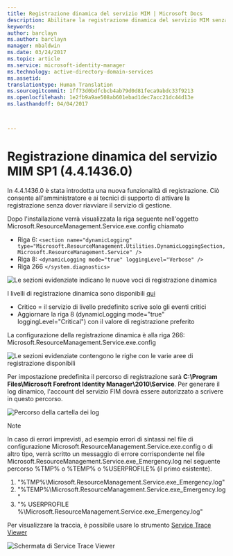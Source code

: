 ```yaml
---
title: Registrazione dinamica del servizio MIM | Microsoft Docs
description: Abilitare la registrazione dinamica del servizio MIM senza dover riavviare il servizio di gestione
keywords: 
author: barclayn
ms.author: barclayn
manager: mbaldwin
ms.date: 03/24/2017
ms.topic: article
ms.service: microsoft-identity-manager
ms.technology: active-directory-domain-services
ms.assetid: 
translationtype: Human Translation
ms.sourcegitcommit: 1ff73d0bdfcbcb4ab79d0d81feca9abdc33f9213
ms.openlocfilehash: 1e2fb9a9ae508ab601ebad1dec7acc21dc44d13e
ms.lasthandoff: 04/04/2017



---
```

# <a name="mim-sp1-4414360--service-dynamic-logging"></a>Registrazione dinamica del servizio MIM SP1 (4.4.1436.0)
In 4.4.1436.0 è stata introdotta una nuova funzionalità di registrazione. Ciò consente all'amministratore e ai tecnici di supporto di attivare la registrazione senza dover riavviare il servizio di gestione.

Dopo l'installazione verrà visualizzata la riga seguente nell'oggetto Microsoft.ResourceManagement.Service.exe.config chiamato

*    Riga 6: ``<section name="dynamicLogging" type="Microsoft.ResourceManagement.Utilities.DynamicLoggingSection, Microsoft.ResourceManagement.Service" />``
*    Riga 8:  ``<dynamicLogging mode="true" loggingLevel="Verbose" />``
*    Riga 266 ``</system.diagnostics> ``

![Le sezioni evidenziate indicano le nuove voci di registrazione dinamica](media/mim-service-dynamic-logging/screen01.png)

I livelli di registrazione dinamica sono disponibili [qui](https://msdn.microsoft.com/library/ms733025(v=vs.110).aspx#Anchor_3)

- Critico = il servizio di livello predefinito scrive solo gli eventi critici
- Aggiornare la riga 8 (dynamicLogging mode="true" loggingLevel="Critical") con il valore di registrazione preferito

La configurazione della registrazione dinamica è alla riga 266: Microsoft.ResourceManagement.Service.exe.config

![Le sezioni evidenziate contengono le righe con le varie aree di registrazione disponibili](media/mim-service-dynamic-logging/screen02.png)

Per impostazione predefinita il percorso di registrazione sarà **C:\Program Files\Microsoft Forefront Identity Manager\2010\Service**. Per generare il log dinamico, l'account del servizio FIM dovrà essere autorizzato a scrivere in questo percorso.

![Percorso della cartella dei log](media/mim-service-dynamic-logging/screen03.png)

 >[!NOTE]
 In caso di errori imprevisti, ad esempio errori di sintassi nel file di configurazione Microsoft.ResourceManagement.Service.exe.config o di altro tipo, verrà scritto un messaggio di errore corrispondente nel file Microsoft.ResourceManagement.Service.exe_Emergency.log nel seguente percorso %TMP% o %TEMP% o %USERPROFILE% (il primo esistente).  
1. "%TMP%\Microsoft.ResourceManagement.Service.exe_Emergency.log"
2. "%TEMP%\Microsoft.ResourceManagement.Service.exe_Emergency.log"
3. "% USERPROFILE %\Microsoft.ResourceManagement.Service.exe_Emergency.log"

Per visualizzare la traccia, è possibile usare lo strumento [Service Trace Viewer](https://msdn.microsoft.com//library/aa751795(v=vs.110).aspx)

 ![Schermata di Service Trace Viewer](media/mim-service-dynamic-logging/screen04.png)

